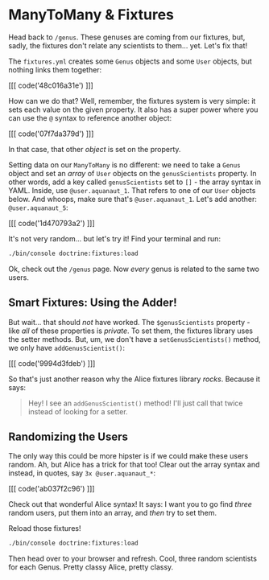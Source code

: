 # ManyToMany & Fixtures

Head back to `/genus`. These genuses are coming from our fixtures, but, sadly, the
fixtures don't relate any scientists to them... yet. Let's fix that!

The `fixtures.yml` creates some `Genus` objects and some `User` objects, but nothing
links them together:

[[[ code('48c016a31e') ]]]

How can we do that? Well, remember, the fixtures system is very simple: it sets
each value on the given property. It also has a super power where you can use
the `@` syntax to reference another object:

[[[ code('07f7da379d') ]]]

In that case, that other *object* is set on the property.

Setting data on our `ManyToMany` is no different: we need to take a `Genus` object
and set an *array* of `User` objects on the `genusScientists` property. In other words,
add a key called `genusScientists` set to `[]` - the array syntax in YAML. Inside,
use `@user.aquanaut_1`. That refers to one of our `User` objects below. And whoops,
make sure that's `@user.aquanaut_1`. Let's add another: `@user.aquanaut_5`:

[[[ code('1d470793a2') ]]]

It's not very random... but let's try it! Find your terminal and run:

```bash
./bin/console doctrine:fixtures:load
```

Ok, check out the `/genus` page. Now *every* genus is related to the same two users.

## Smart Fixtures: Using the Adder!

But wait... that should *not* have worked. The `$genusScientists` property - like
*all* of these properties is *private*. To set them, the fixtures library uses
the setter methods. But, um, we don't have a `setGenusScientists()` method, we only
have `addGenusScientist()`:

[[[ code('9994d3fdeb') ]]]

So that's just another reason why the Alice fixtures library *rocks*. Because it
says:

> Hey! I see an `addGenusScientist()` method! I'll just call that twice instead of
> looking for a setter.

## Randomizing the Users

The only way this could be more hipster is if we could make these users random. Ah,
but Alice has a trick for that too! Clear out the array syntax and instead, in quotes,
say `3x @user.aquanaut_*`:

[[[ code('ab037f2c96') ]]]

Check out that wonderful Alice syntax! It says: I want you to go find *three* random
users, put them into an array, and *then* try to set them.

Reload those fixtures!

```bash
./bin/console doctrine:fixtures:load
```

Then head over to your browser and refresh. Cool, three random scientists for each
Genus. Pretty classy Alice, pretty classy.
